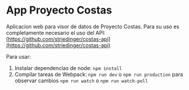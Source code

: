 # App Proyecto Costas

Aplicacion web para visor de datos de Proyecto Costas. Para su uso es completamente necesario el uso del API: [https://github.com/striedinger/costas-api](https://github.com/striedinger/costas-api)

Para usar:
1. Instalar dependencias de node: `npm install`
2. Compilar tareas de Webpack: `npm run dev` o `npm run production` para observar cambios `npm run watch` o `npm run watch-poll`




